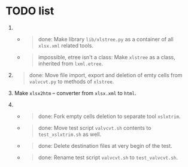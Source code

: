 TODO list
=========

1.  * > done: Make library `lib/xlstree.py` as a container of all `xlsx.xml` related tools.
    * > impossible, etree isn't a class: Make `xlstree` as a class, inherited from `lxml.etree`.

1. > done: Move file import, export and deletion of emty cells from `valvcvt.py` to methods of `xlstree`.

1. Make `xlsx2htm` &ndash; converter from `xlsx.xml` to `html`.

1.  * > done: Fork empty cells deletion to separate tool `xslxtrim`.
    * > done: Move test script `valvcvt.sh` contents to `test_xslxtrim.sh` as well.
    * > done: Delete destination files at very begin of the test.
    * > done: Rename test script `valvcvt.sh` to `test_valvcvt.sh`.
